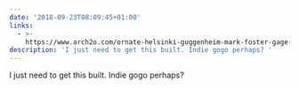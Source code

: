 ```yaml
---
date: '2018-09-23T08:09:45+01:00'
links:
  - >-
    https://www.arch2o.com/ornate-helsinki-guggenheim-mark-foster-gage-architects/
description: 'I just need to get this built. Indie gogo perhaps? '
---
```

I just need to get this built. Indie gogo perhaps? 
